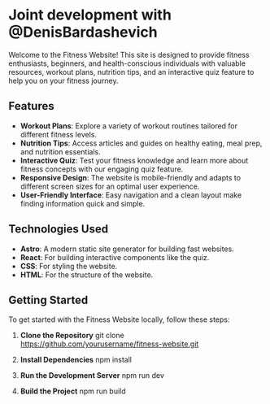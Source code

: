 # Joint development with @DenisBardashevich

Welcome to the Fitness Website! This site is designed to provide fitness enthusiasts, beginners, and health-conscious individuals with valuable resources, workout plans, nutrition tips, and an interactive quiz feature to help you on your fitness journey.

## Features
- **Workout Plans**: Explore a variety of workout routines tailored for different fitness levels.
- **Nutrition Tips**: Access articles and guides on healthy eating, meal prep, and nutrition essentials.
- **Interactive Quiz**: Test your fitness knowledge and learn more about fitness concepts with our engaging quiz feature.
- **Responsive Design**: The website is mobile-friendly and adapts to different screen sizes for an optimal user experience.
- **User-Friendly Interface**: Easy navigation and a clean layout make finding information quick and simple.

## Technologies Used
- **Astro**: A modern static site generator for building fast websites.
- **React**: For building interactive components like the quiz.
- **CSS**: For styling the website.
- **HTML**: For the structure of the website.

## Getting Started
To get started with the Fitness Website locally, follow these steps:

1. **Clone the Repository**
git clone https://github.com/yourusername/fitness-website.git

2. **Install Dependencies**
npm install

3. **Run the Development Server**
npm run dev

4. **Build the Project**
npm run build